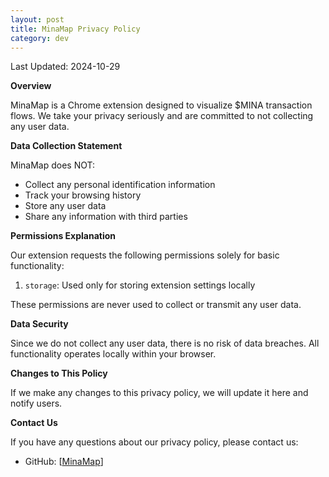```yaml
---
layout: post
title: MinaMap Privacy Policy
category: dev
---
```


Last Updated: 2024-10-29

**Overview**

MinaMap is a Chrome extension designed to visualize $MINA transaction flows. We take your privacy seriously and are committed to not collecting any user data.

**Data Collection Statement**

MinaMap does NOT:
- Collect any personal identification information
- Track your browsing history
- Store any user data
- Share any information with third parties

**Permissions Explanation**

Our extension requests the following permissions solely for basic functionality:

1. `storage`: Used only for storing extension settings locally

These permissions are never used to collect or transmit any user data.

**Data Security**

Since we do not collect any user data, there is no risk of data breaches. All functionality operates locally within your browser.

**Changes to This Policy**

If we make any changes to this privacy policy, we will update it here and notify users.

**Contact Us**

If you have any questions about our privacy policy, please contact us:
- GitHub: [[MinaMap](https://github.com/wzqs/minamap/)]
